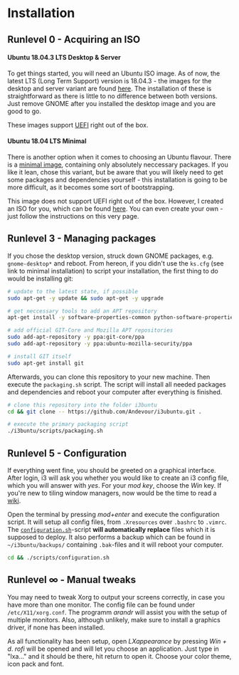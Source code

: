 # Installation

## Runlevel 0 - Acquiring an ISO

#### Ubuntu 18.04.3 LTS Desktop & Server

To get things started, you will need an Ubuntu ISO image. As of now, the latest LTS (Long Term Support) version is 18.04.3 - the images for the desktop and server variant are found [here](http://releases.ubuntu.com/18.04/). The installation of these is straightforward as there is little to no difference between both versions. Just remove GNOME after you installed the desktop image and you are good to go. 

These images support [UEFI](https://wiki.archlinux.org/index.php/Unified_Extensible_Firmware_Interface) right out of the box.

#### Ubuntu 18.04 LTS Minimal

There is another option when it comes to choosing an Ubuntu flavour. There is a [minimal image](https://help.ubuntu.com/community/Installation/MinimalCD), containing only absolutely neccessary packages. If you like it lean, chose this variant, but be aware that you will likely need to get some packages and dependencies yourself - this installation is going to be more difficult, as it becomes some sort of bootstrapping.

This image does not support UEFI right out of the box. However, I created an ISO for you, which can be found [here](https://github.com/Andevour/Ubuntu-18.04-LTS-Minimal-UEFI-NetInstaller). You can even create your own - just follow the instructions on this very page.

## Runlevel 3 - Managing packages

If you chose the desktop version, struck down GNOME packages, e.g. `gnome-desktop*` and reboot. From hereon, if you didn't use the `ks.cfg` (see link to minimal installation) to script your installation, the first thing to do would be installing git:

``` BASH
# update to the latest state, if possible
sudo apt-get -y update && sudo apt-get -y upgrade

# get neccessary tools to add an APT repository
apt-get install -y software-properties-common python-software-properties

# add official GIT-Core and Mozilla APT repositories
sudo add-apt-repository -y ppa:git-core/ppa
sudo add-apt-repository -y ppa:ubuntu-mozilla-security/ppa

# install GIT itself
sudo apt-get install git
```

Afterwards, you can clone this repository to your new machine. Then execute the `packaging.sh` script. The script will install all needed packages and dependencies and reboot your computer after everything is finished.

``` BASH
# clone this repository into the folder i3buntu
cd && git clone -- https://github.com/Andevour/i3ubuntu.git .

# execute the primary packaging script
./i3buntu/scripts/packaging.sh
```

## Runlevel 5 - Configuration

If everything went fine, you should be greeted on a graphical interface. After login, i3 will ask you whether you would like to create an i3 config file, which you will answer with *yes*. For your *mod key*, choose the *Win* key. If you're new to tiling window managers, now would be the time to read a [wiki](https://wiki.archlinux.org/index.php/I3).

Open the terminal by pressing *mod+enter* and execute the configuration script. It will setup all config files, from `.Xresources` over `.bashrc` to `.vimrc`. The [`configuration.sh`](./scripts/configuration.sh)-script **will automatically replace** files which it is supposed to deploy. It also performs a backup which can be found in `~/i3buntu/backups/` containing `.bak`-files and it will reboot your computer.

``` BASH
cd && ./scripts/configuration.sh
```

## Runlevel ∞ - Manual tweaks

You may need to tweak Xorg to output your screens correctly, in case you have more than one monitor. The config file can be found under `/etc/X11/xorg.conf`. The programm *arandr* will assist you with the setup of multiple monitors. Also, although unlikely, make sure to install a graphics driver, if none has been installed.

As all functionality has been setup, open *LXappearance* by pressing *Win + d*. *rofi* will be opened and will let you choose an application. Just type in "lxa..." and it should be there, hit return to open it. Choose your color theme, icon pack and font.
